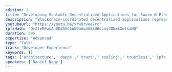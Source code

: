 ```yaml
---
edition: 2
title: "Developing Scalable Decentralized Applications for Swarm & Ethereum"
description: "Blockchain-coordinated decentralized applications represent a radical departure from the client-server model on which most of the currently popular web applications are based. On one hand, such đapps’ approach to scalability is more natural as the computing power and bandwidth available for applications grows in proportion to their user base, while on the other hand the lack of a centralized trusted infrastructure under the control of a single — typically corporate — entity raises unique challenges in trust, reliability and coordination. In my presentation, I will introduce some of the principles and practices of architecting and developing such applications, highlighting both the challenges and the unique opportunities for transcending the limitations of the client-server model. In addition to developing the underlying infrastructure, the Swarm team also develops some example applications that, while useful themselves for end users, are also meant as a template and a starting point for independent developers. Using these examples as illustrations, the presentation will introduce prospective developers to techniques and approaches of both replicating Web 2.0 patterns in a decentralized fashion and going beyond their limitations, taking full advantage of content-addressed storage and blockchain-arbitrated interactions. In particular, the basic building blocks of decentralized, community-moderated knowledge bases (such as maps or encyclopediae), social networks and other forms of information aggregation are going to be presented."
youtubeUrl: "https://youtu.be/xrw9rvee7rc"
ipfsHash: "QmZteMFwmAnDDZASC5uW9aAcmG8SUBCLvy4QNmkXmTsaNQ"
duration: 895
expertise: "Advanced"
type: "Talk"
track: "Developer Experience"
keywords: []
tags: ['architecture',' dapps',' trust',' scaling',' trustless',' ipfs',' whisper',' api',' legal',' finance',' hypertext',' multimedia',' identity','Developer Experience']
speakers: ['Daniel Nagy']
---
```

